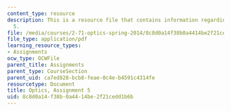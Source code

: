 ```yaml
---
content_type: resource
description: This is a resource file that contains information regarding optics, assignment
  5.
file: /media/courses/2-71-optics-spring-2014/8c8d0a14f38b0a4414be2f21cedd1b6b_MIT2_71S14_HW_5.pdf
file_type: application/pdf
learning_resource_types:
- Assignments
ocw_type: OCWFile
parent_title: Assignments
parent_type: CourseSection
parent_uid: ca7ed828-bcb8-feae-0c4e-b4591c4314fe
resourcetype: Document
title: Optics, Assignment 5
uid: 8c8d0a14-f38b-0a44-14be-2f21cedd1b6b
---
```

